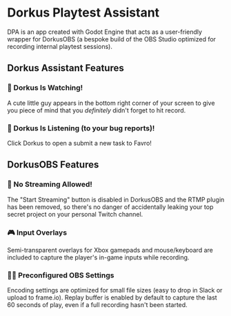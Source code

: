 # Dorkus Playtest Assistant

DPA is an app created with Godot Engine that acts as a user-friendly wrapper for DorkusOBS (a bespoke build of the OBS Studio optimized for recording internal playtest sessions).

## Dorkus Assistant Features

### 👺 Dorkus Is Watching!
A cute little guy appears in the bottom right corner of your screen to give you piece of mind that you _definitely_ didn't forget to hit record.

### 📝 Dorkus Is Listening (to your bug reports)!
Click Dorkus to open a submit a new task to Favro!

## DorkusOBS Features

### 📵 No Streaming Allowed!  
The "Start Streaming" button is disabled in DorkusOBS and the RTMP plugin has been removed, so there's no danger of accidentally leaking your top secret project on your personal Twitch channel.

### 🎮 Input Overlays  
Semi-transparent overlays for Xbox gamepads and mouse/keyboard are included to capture the player's in-game inputs while recording.

### 👷‍♀️ Preconfigured OBS Settings  
Encoding settings are optimized for small file sizes (easy to drop in Slack or upload to frame.io). Replay buffer is enabled by default to capture the last 60 seconds of play, even if a full recording hasn't been started.